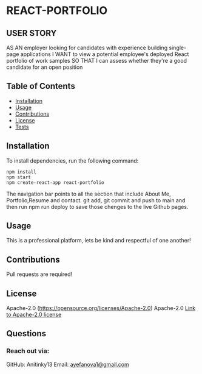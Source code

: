 # REACT-PORTFOLIO

## USER STORY

AS AN employer looking for candidates with experience building single-page applications
I WANT to view a potential employee's deployed React portfolio of work samples
SO THAT I can assess whether they're a good candidate for an open position

## Table of Contents

- [Installation](#installation)
- [Usage](#usage)
- [Contributions](#Contributions)
- [License](#license)
- [Tests](#tests)

## Installation

To install dependencies, run the following command:

```
npm install
npm start
npm create-react-app react-portfolio
```

The navigation bar points to all the section that include About Me, Portfolio,Resume and contact.
git add, git commit and push to main and then run npm run deploy to save those chenges to the live Github pages.

## Usage

This is a professional platform, lets be kind and respectful of one another!

## Contributions

Pull requests are required!

## License

Apache-2.0
(https://opensource.org/licenses/Apache-2.0)
Apache-2.0
[Link to Apache-2.0 license](https://opensource.org/licenses/Apache-2.0)

## Questions

### Reach out via:

GitHub: Anitinky13
Email: ayefanova1@gmail.com
